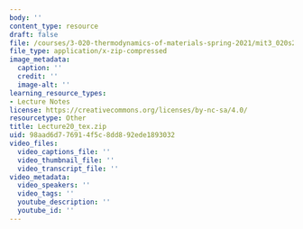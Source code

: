 ```yaml
---
body: ''
content_type: resource
draft: false
file: /courses/3-020-thermodynamics-of-materials-spring-2021/mit3_020s21_lecture20_tex.zip
file_type: application/x-zip-compressed
image_metadata:
  caption: ''
  credit: ''
  image-alt: ''
learning_resource_types:
- Lecture Notes
license: https://creativecommons.org/licenses/by-nc-sa/4.0/
resourcetype: Other
title: Lecture20_tex.zip
uid: 98aad6d7-7691-4f5c-8dd8-92ede1893032
video_files:
  video_captions_file: ''
  video_thumbnail_file: ''
  video_transcript_file: ''
video_metadata:
  video_speakers: ''
  video_tags: ''
  youtube_description: ''
  youtube_id: ''
---
```

